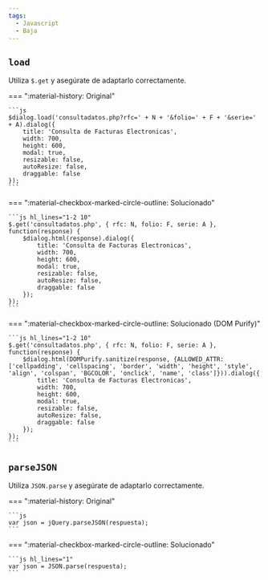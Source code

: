 ```yaml
---
tags:
  - Javascript
  - Baja
---
```


## `load`

Utiliza `$.get` y asegúrate de adaptarlo correctamente.

=== ":material-history: Original"

    ```js
    $dialog.load('consultadatos.php?rfc=' + N + '&folio=' + F + '&serie=' + A).dialog({
        title: 'Consulta de Facturas Electronicas',
        width: 700,
        height: 600,
        modal: true,
        resizable: false,
        autoResize: false,
        draggable: false
    });
    ```

=== ":material-checkbox-marked-circle-outline: Solucionado"

    ```js hl_lines="1-2 10"
    $.get('consultadatos.php', { rfc: N, folio: F, serie: A }, function(response) {
        $dialog.html(response).dialog({
            title: 'Consulta de Facturas Electronicas',
            width: 700,
            height: 600,
            modal: true,
            resizable: false,
            autoResize: false,
            draggable: false
        });
    });
    ```

=== ":material-checkbox-marked-circle-outline: Solucionado (DOM Purify)"

    ```js hl_lines="1-2 10"
    $.get('consultadatos.php', { rfc: N, folio: F, serie: A }, function(response) {
        $dialog.html(DOMPurify.sanitize(response, {ALLOWED_ATTR: ['cellpadding', 'cellspacing', 'border', 'width', 'height', 'style', 'align', 'colspan', 'BGCOLOR', 'onclick', 'name', 'class']})).dialog({
            title: 'Consulta de Facturas Electronicas',
            width: 700,
            height: 600,
            modal: true,
            resizable: false,
            autoResize: false,
            draggable: false
        });
    });
    ```

## `parseJSON`

Utiliza `JSON.parse` y asegúrate de adaptarlo correctamente.

=== ":material-history: Original"

    ```js
    var json = jQuery.parseJSON(respuesta);
    ```

=== ":material-checkbox-marked-circle-outline: Solucionado"

    ```js hl_lines="1"
    var json = JSON.parse(respuesta);
    ```

